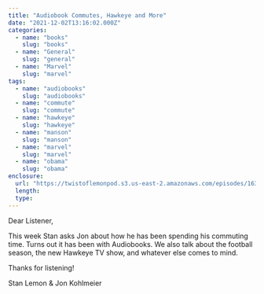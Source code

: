 ```yaml
---
title: "Audiobook Commutes, Hawkeye and More"
date: "2021-12-02T13:16:02.000Z"
categories:
  - name: "books"
    slug: "books"
  - name: "General"
    slug: "general"
  - name: "Marvel"
    slug: "marvel"
tags:
  - name: "audiobooks"
    slug: "audiobooks"
  - name: "commute"
    slug: "commute"
  - name: "hawkeye"
    slug: "hawkeye"
  - name: "manson"
    slug: "manson"
  - name: "marvel"
    slug: "marvel"
  - name: "obama"
    slug: "obama"
enclosure:
  url: "https://twistoflemonpod.s3.us-east-2.amazonaws.com/episodes/163-lwatol-20211202.mp3"
  length:
  type:
---
```


Dear Listener,

This week Stan asks Jon about how he has been spending his commuting time. Turns out it has been with Audiobooks. We also talk about the football season, the new Hawkeye TV show, and whatever else comes to mind.

Thanks for listening!

Stan Lemon & Jon Kohlmeier
